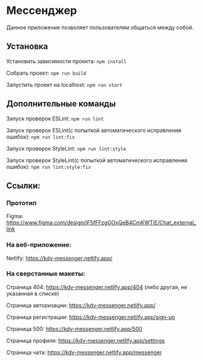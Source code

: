 # Мессенджер

Данное приложение позволяет пользователям общаться между собой.

## Установка

Установить зависимости проекта: `npm install`

Собрать проект: `npm run build`

Запустить проект на localhost: `npm run start`

## Дополнительные команды

Запуск проверок ESLint: `npm run lint`

Запуск проверок ESLint(с попыткой автоматического исправления ошибок): `npm run lint:fix`

Запуск проверок StyleLint: `npm run lint:style`

Запуск проверок StyleLint(с попыткой автоматического исправления ошибок): `npm run lint:style:fix`

## Ссылки:

### Прототип

Figma: https://www.figma.com/design/jF5fFFzgGOxQeB4CmKWTiE/Chat_external_link

### На веб-приложение:

Netlify: https://kdv-messenger.netlify.app/

### На сверстанные макеты:

Страница 404: https://kdv-messenger.netlify.app/404 (либо другая, не указанная в списке)

Страница авторизации: https://kdv-messenger.netlify.app/

Страница регистрации: https://kdv-messenger.netlify.app/sign-up

Страница 500: https://kdv-messenger.netlify.app/500

Страница профиля: https://kdv-messenger.netlify.app/settings

Страница чата: https://kdv-messenger.netlify.app/messenger

